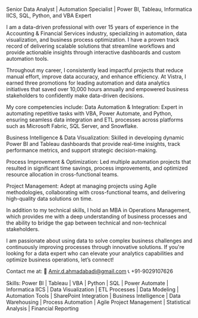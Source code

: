 Senior Data Analyst | Automation Specialist | Power BI, Tableau, Informatica IICS, SQL, Python, and VBA Expert

I am a data-driven professional with over 15 years of experience in the Accounting & Financial Services industry, specializing in automation, data visualization, and business process optimization. I have a proven track record of delivering scalable solutions that streamline workflows and provide actionable insights through interactive dashboards and custom automation tools. 

Throughout my career, I consistently lead impactful projects that reduce manual effort, improve data accuracy, and enhance efficiency. At Vistra, I earned three promotions for leading automation and data analytics initiatives that saved over 10,000 hours annually and empowered business stakeholders to confidently make data-driven decisions.

My core competencies include: 
Data Automation & Integration: Expert in automating repetitive tasks with VBA, Power Automate, and Python, ensuring seamless data integration and ETL processes across platforms such as Microsoft Fabric, SQL Server, and Snowflake.

Business Intelligence & Data Visualization: Skilled in developing dynamic Power BI and Tableau dashboards that provide real-time insights, track performance metrics, and support strategic decision-making.

Process Improvement & Optimization: Led multiple automation projects that resulted in significant time savings, process improvements, and optimized resource allocation in cross-functional teams.

Project Management: Adept at managing projects using Agile methodologies, collaborating with cross-functional teams, and delivering high-quality data solutions on time.

In addition to my technical skills, I hold an MBA in Operations Management, which provides me with a deep understanding of business processes and the ability to bridge the gap between technical and non-technical stakeholders.

I am passionate about using data to solve complex business challenges and continuously improving processes through innovative solutions. If you're looking for a data expert who can elevate your analytics capabilities and optimize business operations, let’s connect!

Contact me at:
📧 Amir.d.ahmadabadi@gmail.com
📞 +91-9029107626

Skills:
Power BI | Tableau | VBA | Python | SQL | Power Automate | Informatica IICS | Data Visualization | ETL Processes | Data Modeling | Automation Tools | SharePoint Integration | Business Intelligence | Data Warehousing | Process Automation | Agile Project Management | Statistical Analysis | Financial Reporting

